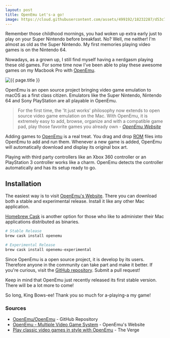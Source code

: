 ```yaml
---
layout: post
title: OpenEmu Let's-a go!
image: https://cloud.githubusercontent.com/assets/499192/18232287/d53c7dbc-72cc-11e6-82f9-e8cb2793f5a3.jpg
---
```


Remember those childhood mornings, you had woken up extra early just to play on your Super Nintendo before breakfast. No? Well, me neither! I'm almost as old as the Super Nintendo. My first memories playing video games is on the Nintendo 64.

Nowadays, as a grown up, I still find myself having a nerdgasm playing these old games. For some time now I've been able to play these awesome games on my Macbook Pro with [OpenEmu](http://openemu.org/).

![{{ page.title }}](https://cloud.githubusercontent.com/assets/499192/18232287/d53c7dbc-72cc-11e6-82f9-e8cb2793f5a3.jpg)

OpenEmu is an open source project bringing video game emulation to macOS as a first class citizen. Emulators like the Super Nintendo, Nintendo 64 and Sony PlayStation are all playable in OpenEmu.

> For the first time, the 'It just works' philosophy now extends to open source video game emulation on the Mac. With OpenEmu, it is extremely easy to add, browse, organize and with a compatible game pad, play those favorite games you already own - *[OpenEmu Website](http://openemu.org/)*

Adding games to [OpenEmu](http://openemu.org/) is a real treat. You drag and drop [ROM](http://en.wikipedia.org/wiki/ROM_image) files into OpenEmu to add and run them. Whenever a new game is added, OpenEmu will automatically download and display its original box art.

Playing with third party controllers like an Xbox 360 controller or an PlayStation 3 controller works like a charm. OpenEmu detects the controller automatically and has its setup ready to go.

## Installation
The easiest way is to visit [OpenEmu's Website](http://openemu.org). There you can download both a stable and experimental release. Install it like any other Mac application.

[Homebrew Cask](https://caskroom.github.io) is another option for those who like to administer their Mac applications distributed as binaries.

```sh
# Stable Release
brew cask install openemu

# Experimental Release
brew cask install openemu-experimental
```

Since OpenEmu is a open source project, it is develop by its users. Therefore anyone in the community can take part and make it better. If you're curious, visit the [GitHub repository](https://github.com/OpenEmu/OpenEmu). Submit a pull request!

Keep in mind that OpenEmu just recently released its first stable version. There will be a lot more to come!

So long, King Bows-ee! Thank you so much for a-playing-a my game!

### Sources

- [OpenEmu/OpenEmu](https://github.com/OpenEmu/OpenEmu) - GitHub Repository
- [OpenEmu - Multiple Video Game System](http://openemu.org/) - OpenEmu's Website
- [Play classic video games in style with OpenEmu](http://www.theverge.com/2013/12/26/5245864/openemu-mac-elegant-open-source-video-game-emulator) - The Verge
